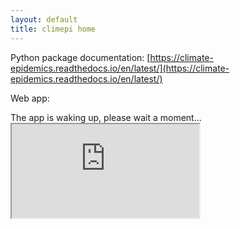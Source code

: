 ```yaml
---
layout: default
title: climepi home
---
```


Python package documentation: [https://climate-epidemics.readthedocs.io/en/latest/](https://climate-epidemics.readthedocs.io/en/latest/)

Web app:

<div id="loading-message">
    The app is waking up, please wait a moment...
</div>

<iframe id="app-frame" src="https://will-s-hart-climepi-web-app.hf.space" allowfullscreen></iframe>

<div class="spacer"></div>

<script>
    // Hide loading message once iframe loads
    const iframe = document.getElementById('app-frame');
    iframe.onload = function() {
        document.getElementById('loading-message').style.display = 'none';
    };
</script>